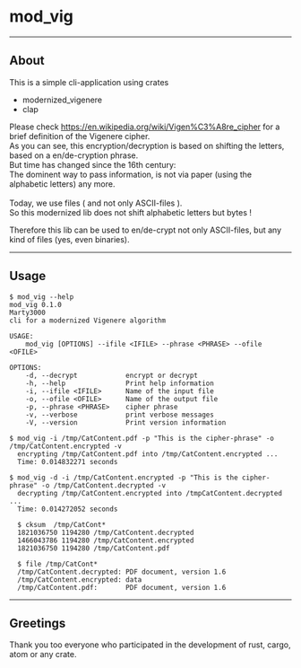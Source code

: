 # mod_vig

---
## About

This is a simple cli-application using crates
- modernized_vigenere
- clap

Please check https://en.wikipedia.org/wiki/Vigen%C3%A8re_cipher for a brief definition of the Vigenere cipher.\
As you can see, this encryption/decryption is based on shifting the letters, based on a en/de-cryption phrase.\
But time has changed since the 16th century:\
  The dominent way to pass information, is not via paper (using the alphabetic letters) any more.\
\
Today, we use files ( and not only ASCII-files ).\
So this modernized lib does not shift alphabetic letters but bytes !

Therefore this lib can be used to en/de-crypt not only ASCII-files, but any kind of files (yes, even binaries).

---
## Usage

```
$ mod_vig --help
mod_vig 0.1.0
Marty3000
cli for a modernized Vigenere algorithm

USAGE:
    mod_vig [OPTIONS] --ifile <IFILE> --phrase <PHRASE> --ofile <OFILE>

OPTIONS:
    -d, --decrypt            encrypt or decrypt
    -h, --help               Print help information
    -i, --ifile <IFILE>      Name of the input file
    -o, --ofile <OFILE>      Name of the output file
    -p, --phrase <PHRASE>    cipher phrase
    -v, --verbose            print verbose messages
    -V, --version            Print version information

$ mod_vig -i /tmp/CatContent.pdf -p "This is the cipher-phrase" -o /tmp/CatContent.encrypted -v
  encrypting /tmp/CatContent.pdf into /tmp/CatContent.encrypted ...
  Time: 0.014832271 seconds

$ mod_vig -d -i /tmp/CatContent.encrypted -p "This is the cipher-phrase" -o /tmp/CatContent.decrypted -v
  decrypting /tmp/CatContent.encrypted into /tmpCatContent.decrypted ...
  Time: 0.014272052 seconds

  $ cksum  /tmp/CatCont*
  1821036750 1194280 /tmp/CatContent.decrypted
  1466043786 1194280 /tmp/CatContent.encrypted
  1821036750 1194280 /tmp/CatContent.pdf

  $ file /tmp/CatCont*
  /tmp/CatContent.decrypted: PDF document, version 1.6
  /tmp/CatContent.encrypted: data
  /tmp/CatContent.pdf:       PDF document, version 1.6
```
---
## Greetings

Thank you too everyone who participated in the development of rust, cargo, atom or any crate.
